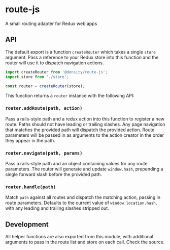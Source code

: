 # route-js
A small routing adapter for Redux web apps

## API

The default export is a function `createRouter` which takes a single `store` argument. Pass a reference to your Redux store into this function and the router will use it to dispatch navigation actions.

```JavaScript
import createRouter from '@density/route-js';
import store from './store';

const router = createRouter(store);
```

This function returns a `router` instance with the following API:

### `router.addRoute(path, action)`


Pass a rails-style path and a redux action into this function to register a new route. Paths should not have leading or trailing slashes. Any page navigation that matches the provided path will dispatch the provided action. Route parameters will be passed in as arguments to the action creator in the order they appear in the path.

### `router.navigate(path, params)`

Pass a rails-style path and an object containing values for any route parameters. The router will generate and update `window.hash`, prepending a single forward slash before the provided path.

### `router.handle(path)`

Match `path` against all routes and dispatch the matching action, passing in route parameters. Defaults to the current value of `window.location.hash`, with any leading and trailing slashes stripped out.

## Development

All helper functions are also exported from this module, with additional arguments to pass in the route list and store on each call. Check the source.
